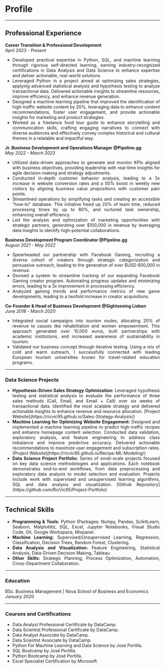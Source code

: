 # Profile

---

## Professional Experience

<div style="text-align: justify;">
  <strong>Career Transition & Professional Development</strong>
  <br>
  <em>April 2023 - Present</em>
  <ul>
    <li>Developed practical expertise in Python, SQL, and machine learning through rigorous self-directed learning, earning industry-recognized certifications in Data Analysis and Data Science to enhance expertise and deliver actionable, real-world solutions.</li>
    <li>Leveraged Python in a project aimed at optimizing sales strategies, applying advanced statistical analysis and hypothesis testing to analyze transactional data. Delivered actionable insights to streamline resources, improve efficiency, and enhance revenue generation.</li>
    <li>Designed a machine learning pipeline that improved the identification of high-traffic website content by 20%, leveraging data to enhance content recommendations, foster user engagement, and provide actionable insights for marketing and product strategies.</li>
    <li>Worked as a freelance food tour guide to enhance storytelling and communication skills, crafting engaging narratives to connect with diverse audiences and effectively convey complex historical and cultural themes in a relatable and impactful way.</li>
  </ul>

  <strong>Jr. Business Development and Operations Manager @Pipeline.gg</strong>
  <br>
  <em>May 2022 - March 2023</em>
  <ul>
    <li>Utilized data-driven approaches to generate and monitor KPIs aligned with business objectives, providing leadership with real-time insights for agile decision-making and strategy adjustments.</li>
    <li>Conducted in-depth customer behavior analysis, leading to a 3x increase in website conversion rates and a 50% boost in weekly new visitors by aligning business value propositions with customer pain points.</li>
    <li>Streamlined operations by simplifying tasks and creating an accessible “how-to” database. This initiative freed up 20% of team time, reduced processing times by up to 80%, and nurtured task ownership, enhancing overall efficiency.</li>
    <li>Led the analysis and optimization of marketing opportunities with strategic partners, generating over $100,000 in revenue by leveraging data insights to identify high-potential collaborations.</li>
  </ul>

  <strong>Business Development Program Coordinator @Pipeline.gg</strong>
  <br>
  <em>August 2021 - May 2022</em>
  <ul>
    <li>Spearheaded our partnership with Facebook Gaming, recruiting a diverse cohort of creators through strategic categorization and persuasive outreach, leading to the generation of over $USD 600,000 in revenue.</li>
    <li>Devised a system to streamline tracking of our expanding Facebook Gaming creator program. Automating progress updates and minimizing errors, leading to a 3x improvement in processing efficiency.</li>
    <li>Analyzed gaming trends and performance metrics of new game developments, leading to a twofold increase in creator acquisitions.</li>
  </ul>

  <strong>Co-Founder & Head of Business Development @Sightseeing Lisbon</strong>
  <br>
  <em>June 2018 - March 2020</em>
  <ul>
    <li>Integrated social campaigns into tourism routes, allocating 20% of revenue to causes like rehabilitation and women empowerment. This approach generated over 10,000 euros, built partnerships with academic institutions, and increased awareness of sustainability in tourism.</li>
    <li>Validated our business concept through iterative testing. Using a mix of cold and warm outreach, I successfully connected with leading European tourism universities known for travel-related education programs.</li>
  </ul>
</div>

---

### Data Science Projects 
<div style="text-align: justify;">
  <ul>
    <li><strong>Hypothesis-Driven Sales Strategy Optimization:</strong> Leveraged hypothesis testing and statistical analysis to evaluate the performance of three sales methods (Call, Email, and Email + Call) over six weeks of transactional data. Identified the most scalable strategy and delivered actionable insights to enhance revenue and resource allocation. [Project Website](https://ricvic95.github.io/Sales-Strategy-Analysis/) </li>
    <li><strong>Machine Learning for Optimizing Website Engagement:</strong> Designed and implemented a machine learning pipeline to predict high-traffic recipes and enhance homepage content selection. Conducted data validation, exploratory analysis, and feature engineering to address class imbalance and improve predictive accuracy. Delivered actionable recommendations to maximize user engagement and subscription rates. [Project Website](https://ricvic95.github.io/Recipe-ML-Modeling/) </li>
    <li><strong>Data Science Project Portfolio:</strong> Series of small-scale projects focused on key data science methodologies and applications. Each notebook demonstrates end-to-end workflows, from data preprocessing and exploratory data analysis to model selection and evaluation. Projects include work with supervised and unsupervised learning algorithms, SQL and data analysis and visualization. [Github Repository](https://github.com/RicVic95/Project-Portfolio) </li>
  </ul>
</div>

---

## Technical Skills
<div style="text-align: justify;">
  <ul>
    <li><strong>Programming & Tools:</strong> Python (Packages: Numpy, Pandas, ScikitLearn, Seaborn, Matplotlib), SQL, Excel, Jupyter Notebooks, Visual Studio Code, Git, Google Workspace, Mixpanel.</li>
    <li><strong>Machine Learning:</strong> Supervised/Unsupervised Learning, Regression, Classification, Decision Trees, Random Forest, Clustering.</li>
    <li><strong>Data Analysis and Visualization:</strong> Feature Engineering, Statistical Analysis, Data-Driven Decision Making, Tableau.</li>
    <li><strong>Other Skills:</strong> Strategic Planning, Process Optimization, Automation, Cross-Department Collaboration.</li>
  </ul>
</div>

---

### Education 
<div style="text-align: justify;">
  BSc. Business Management | Nova School of Business and Economics
  <br>
  <em>January 2020</em>
</div>

---

### Courses and Certifications
<div style="text-align: justify;">
  <ul>
    <li>Data Analyst Professional Certificate by DataCamp.</li>
    <li>Data Scientist Professional Certificate by DataCamp.</li>
    <li>Data Analyst Associate by DataCamp.</li>
    <li>Data Scientist Associate by DataCamp.</li>
    <li>Python For Machine Learning and Data Science by José Portilla.</li>
    <li>SQL Bootcamp by José Portilla.</li>
    <li>Python Bootcamp by José Portilla.</li>
    <li>Excel Specialist Certification by Microsoft.</li>
  </ul>
</div>
